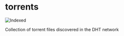torrents 
========
![Indexed](https://img.shields.io/badge/indexed-216467-blue)

Collection of torrent files discovered in the DHT network

